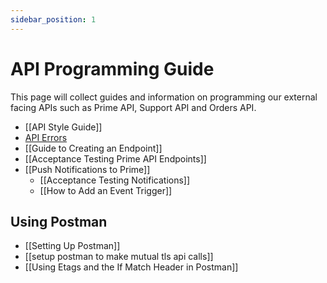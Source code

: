 ```yaml
---
sidebar_position: 1
---
```


# API Programming Guide

This page will collect guides and information on programming our external facing APIs such as Prime API, Support API and Orders API.

- [[API Style Guide]]
- [API Errors](api-errors)
- [[Guide to Creating an Endpoint]]
- [[Acceptance Testing Prime API Endpoints]]
- [[Push Notifications to Prime]]
  - [[Acceptance Testing Notifications]]
  - [[How to Add an Event Trigger]]

## Using Postman

- [[Setting Up Postman]]
- [[setup postman to make mutual tls api calls]]
- [[Using Etags and the If Match Header in Postman]]
